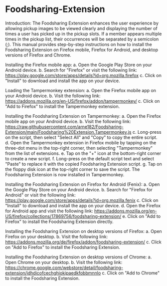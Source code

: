 # Foodsharing-Extension

Introduction:
The Foodsharing Extension enhances the user experience by allowing pickup images to be viewed clearly and displaying the number of times a user has picked up in the pickup slots. If a member appears multiple times in the pickup list, their occurrences will be separated by a semicolon (;). This manual provides step-by-step instructions on how to install the Foodsharing Extension on Firefox mobile, Firefox for Android, and desktop versions of Firefox and Chrome.

Installing the Firefox mobile app:
a. Open the Google Play Store on your Android device.
b. Search for "Firefox" or visit the following link: https://play.google.com/store/apps/details?id=org.mozilla.firefox
c. Click on "Install" to download and install the app on your device.

Loading the Tampermonkey extension:
a. Open the Firefox mobile app on your Android device.
b. Visit the following link: https://addons.mozilla.org/en-US/firefox/addon/tampermonkey/
c. Click on "Add to Firefox" to install the Tampermonkey extension.

Installing the Foodsharing Extension on Tampermonkey:
a. Open the Firefox mobile app on your Android device.
b. Visit the following link: https://raw.githubusercontent.com/arne182/Foodsharing-Extension/main/Foodsharing%20Extension.Tampermonkey.js
c. Long-press on the script, then select "Select All" and "Copy" to copy the entire script.
d. Open the Tampermonkey extension in Firefox mobile by tapping on the three-dot menu in the top-right corner, then selecting "Tampermonkey" from the list of extensions.
e. Tap on the "+" icon at the bottom-right corner to create a new script.
f. Long-press on the default script text and select "Paste" to replace it with the copied Foodsharing Extension script.
g. Tap on the floppy disk icon at the top-right corner to save the script. The Foodsharing Extension is now installed in Tampermonkey.

Installing the Foodsharing Extension on Firefox for Android (Fenix):
a. Open the Google Play Store on your Android device.
b. Search for "Firefox for Android" or visit the following link: https://play.google.com/store/apps/details?id=org.mozilla.fenix
c. Click on "Install" to download and install the app on your device.
d. Open the Firefox for Android app and visit the following link: https://addons.mozilla.org/en-US/firefox/collections/17869756/foodsharing-extension/
e. Click on "Add to Firefox" to install the Foodsharing Extension directly.

Installing the Foodsharing Extension on desktop versions of Firefox:
a. Open Firefox on your desktop.
b. Visit the following link: https://addons.mozilla.org/de/firefox/addon/foodsharing-extension/
c. Click on "Add to Firefox" to install the Foodsharing Extension.

Installing the Foodsharing Extension on desktop versions of Chrome:
a. Open Chrome on your desktop.
b. Visit the following link: https://chrome.google.com/webstore/detail/foodsharing-extension/jdhdicofcechghiokipaedkfobbmnnlo
c. Click on "Add to Chrome" to install the Foodsharing Extension.
